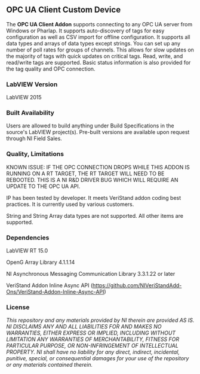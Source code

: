 ## OPC UA Client Custom Device ##

The **OPC UA Client Addon** supports connecting to any OPC UA server from Windows or Pharlap. It supports auto-discovery of tags for easy configuration as well as CSV import for offline configuration. It supports all data types and arrays of data types except strings. You can set up any number of poll rates for groups of channels. This allows for slow updates on the majority of tags with quick updates on critical tags. Read, write, and read/write tags are supported. Basic status information is also provided for the tag quality and OPC connection.

### LabVIEW Version ###

LabVIEW 2015

### Built Availability ###

Users are allowed to build anything under Build Specifications in the source's LabVIEW project(s). Pre-built versions are available upon request through NI Field Sales.

### Quality, Limitations ###

KNOWN ISSUE: IF THE OPC CONNECTION DROPS WHILE THIS ADDON IS RUNNING ON A RT TARGET, THE RT TARGET WILL NEED TO BE REBOOTED. THIS IS A NI R&D DRIVER BUG WHICH WILL REQUIRE AN UPDATE TO THE OPC UA API.

IP has been tested by developer. It meets VeriStand addon coding best practices. It is currently used by various customers.

String and String Array data types are not supported.  All other items are supported.

### Dependencies ###

LabVIEW RT 15.0

OpenG Array Library 4.1.1.14

NI Asynchronous Messaging Communication Library 3.3.1.22 or later

VeriStand Addon Inline Async API (https://github.com/NIVeriStandAdd-Ons/VeriStand-Addon-Inline-Async-API)

### License ###

*This repository and any materials provided by NI therein are provided AS IS. NI DISCLAIMS ANY AND ALL LIABILITIES FOR AND MAKES NO WARRANTIES, EITHER EXPRESS OR IMPLIED, INCLUDING WITHOUT LIMITATION ANY WARRANTIES OF MERCHANTABILITY, FITNESS FOR  PARTICULAR PURPOSE, OR NON-INFRINGEMENT OF INTELLECTUAL PROPERTY. NI shall have no liability for any direct, indirect, incidental, punitive, special, or consequential damages for your use of the repository or any materials contained therein.*
